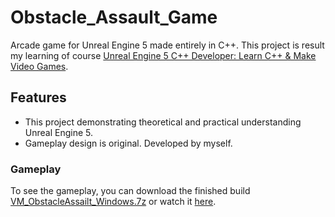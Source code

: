 # Obstacle_Assault_Game
Arcade game for Unreal Engine 5 made entirely in C++. This project is result my learning of course [Unreal Engine 5 C++ Developer: Learn C++ & Make Video Games](https://www.udemy.com/share/101Weu3@gKGvOgaVCBCuu3YDkDKf4Jg1HM5orVa2qgd_dOOTwGS8sJzE0Z5P5gYnnV1sDnd-Ug==/).

## Features
- This project demonstrating theoretical and practical understanding Unreal Engine 5.
- Gameplay design is original. Developed by myself.
  
### Gameplay
To see the gameplay, you can download the finished build [VM_ObstacleAssailt_Windows.7z](https://drive.google.com/file/d/1XUjenU3G7wiXFwzPMOV0oP0fwZYfl0to/view?usp=drive_link) or watch it [here](https://youtu.be/yyC8mdoEnp0).


